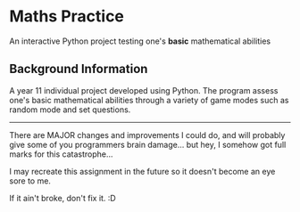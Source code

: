 # Maths Practice
An interactive Python project testing one's **basic** mathematical abilities

## Background Information

A year 11 individual project developed using Python. The program assess one's basic mathematical abilities through a variety of game modes such as random mode and set questions. 

---

There are MAJOR changes and improvements I could do, and will probably give some of you programmers brain damage... but hey, I somehow got full marks for this catastrophe...

I may recreate this assignment in the future so it doesn't become an eye sore to me.

If it ain't broke, don't fix it. :D